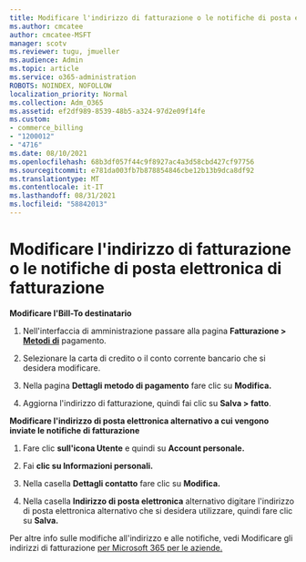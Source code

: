 ```yaml
---
title: Modificare l'indirizzo di fatturazione o le notifiche di posta elettronica di fatturazione
ms.author: cmcatee
author: cmcatee-MSFT
manager: scotv
ms.reviewer: tugu, jmueller
ms.audience: Admin
ms.topic: article
ms.service: o365-administration
ROBOTS: NOINDEX, NOFOLLOW
localization_priority: Normal
ms.collection: Adm_O365
ms.assetid: ef2df989-8539-48b5-a324-97d2e09f14fe
ms.custom:
- commerce_billing
- "1200012"
- "4716"
ms.date: 08/10/2021
ms.openlocfilehash: 68b3df057f44c9f8927ac4a3d58cbd427cf97756
ms.sourcegitcommit: e781da003fb7b878854846cbe12b13b9dca8df92
ms.translationtype: MT
ms.contentlocale: it-IT
ms.lasthandoff: 08/31/2021
ms.locfileid: "58842013"
---
```

# <a name="change-billing-address-or-billing-email-notifications"></a>Modificare l'indirizzo di fatturazione o le notifiche di posta elettronica di fatturazione

**Modificare l'Bill-To destinatario**

1. Nell'interfaccia di amministrazione passare alla pagina **Fatturazione > [Metodi di](https://go.microsoft.com/fwlink/p/?linkid=2018806)** pagamento.

2. Selezionare la carta di credito o il conto corrente bancario che si desidera modificare.

3. Nella pagina **Dettagli metodo di pagamento** fare clic su **Modifica.**

4. Aggiorna l'indirizzo di fatturazione, quindi fai clic su **Salva > fatto**.

**Modificare l'indirizzo di posta elettronica alternativo a cui vengono inviate le notifiche di fatturazione** 

1. Fare clic **sull'icona Utente** e quindi su **Account personale.**

2. Fai **clic su Informazioni personali.**

3. Nella casella **Dettagli contatto** fare clic su **Modifica.**

4. Nella casella **Indirizzo di posta elettronica** alternativo digitare l'indirizzo di posta elettronica alternativo che si desidera utilizzare, quindi fare clic su **Salva.**

Per altre info sulle modifiche all'indirizzo e alle notifiche, vedi Modificare gli indirizzi di fatturazione [per Microsoft 365 per le aziende.](https://docs.microsoft.com/microsoft-365/commerce/billing-and-payments/change-your-billing-addresses)
